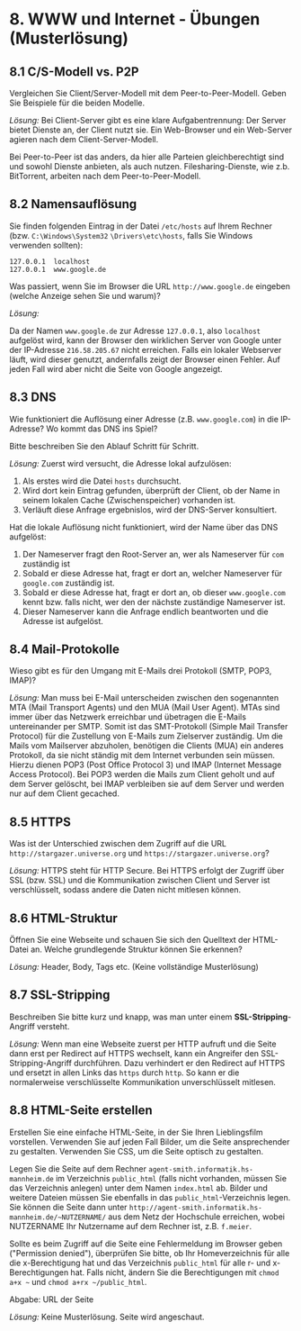 # 8. WWW und Internet - Übungen (Musterlösung)

## 8.1 C/S-Modell vs. P2P
Vergleichen Sie Client/Server-Modell mit dem Peer-to-Peer-Modell. Geben Sie Beispiele für die beiden Modelle.

*Lösung:*
Bei Client-Server gibt es eine klare Aufgabentrennung: Der Server bietet Dienste an, der Client nutzt sie. Ein Web-Browser und ein Web-Server agieren nach dem Client-Server-Modell.

Bei Peer-to-Peer ist das anders, da hier alle Parteien gleichberechtigt sind und sowohl Dienste anbieten, als auch nutzen. Filesharing-Dienste, wie z.b. BitTorrent, arbeiten nach dem Peer-to-Peer-Modell.

## 8.2 Namensauflösung
Sie finden folgenden Eintrag in der Datei `/etc/hosts` auf Ihrem Rechner (bzw. `C:\Windows\System32` `\Drivers\etc\hosts`, falls Sie Windows verwenden sollten):

```console
127.0.0.1  localhost
127.0.0.1  www.google.de
```

Was passiert, wenn Sie im Browser die URL `http://www.google.de` eingeben (welche Anzeige sehen Sie und warum)?

*Lösung:*

Da der Namen `www.google.de` zur Adresse `127.0.0.1`, also `localhost` aufgelöst wird, kann der Browser den wirklichen Server von Google unter der IP-Adresse `216.58.205.67` nicht erreichen. Falls ein lokaler Webserver läuft, wird dieser genutzt, andernfalls zeigt der Browser einen Fehler. Auf jeden Fall wird aber nicht die Seite von Google angezeigt.

## 8.3 DNS
Wie funktioniert die Auflösung einer Adresse (z.B. `www.google.com`) in die IP-Adresse? Wo kommt das DNS ins Spiel?

Bitte beschreiben Sie den Ablauf Schritt für Schritt.

*Lösung:*
Zuerst wird versucht, die Adresse lokal aufzulösen:

  1. Als erstes wird die Datei `hosts` durchsucht.
  1. Wird dort kein Eintrag gefunden, überprüft der Client, ob der Name in seinem lokalen Cache (Zwischenspeicher) vorhanden ist.
  3. Verläuft diese Anfrage ergebnislos, wird der DNS-Server konsultiert.

Hat die lokale Auflösung nicht funktioniert, wird der Name über das DNS aufgelöst:

  1. Der Nameserver fragt den Root-Server an, wer als Nameserver für `com` zuständig ist
  2. Sobald er diese Adresse hat, fragt er dort an, welcher Nameserver für  `google.com` zuständig ist.
  3. Sobald er diese Adresse hat, fragt er dort an, ob dieser `www.google.com` kennt bzw. falls nicht, wer den der nächste zuständige Nameserver ist.
  4. Dieser Nameserver kann die Anfrage endlich beantworten und die Adresse ist aufgelöst.

## 8.4 Mail-Protokolle
Wieso gibt es für den Umgang mit E-Mails drei Protokoll (SMTP, POP3, IMAP)?

*Lösung:*
Man muss bei E-Mail unterscheiden zwischen den sogenannten MTA (Mail Transport Agents) und den MUA (Mail User Agent). MTAs sind immer über das Netzwerk erreichbar und übetragen die E-Mails untereinander per SMTP. Somit ist das SMT-Protokoll (Simple Mail Transfer Protocol) für die Zustellung von E-Mails zum Zielserver zuständig. Um die Mails vom Mailserver abzuholen, benötigen die Clients (MUA) ein anderes Protokoll, da sie nicht ständig mit dem Internet verbunden sein müssen. Hierzu dienen POP3 (Post Office Protocol 3) und IMAP (Internet Message Access Protocol). Bei POP3 werden die Mails zum Client geholt und auf dem Server gelöscht, bei IMAP verbleiben sie auf dem Server und werden nur auf dem Client gecached.

## 8.5 HTTPS
Was ist der Unterschied zwischen dem Zugriff auf die URL `http://stargazer.universe.org` und `https://stargazer.universe.org`?

*Lösung:*
HTTPS steht für HTTP Secure. Bei HTTPS erfolgt der Zugriff über SSL (bzw. SSL) und die Kommunikation zwischen Client und Server ist verschlüsselt, sodass andere die Daten nicht mitlesen können.

## 8.6 HTML-Struktur
Öffnen Sie eine Webseite und schauen Sie sich den Quelltext der HTML-Datei an. Welche grundlegende Struktur können Sie erkennen?

*Lösung:*
Header, Body, Tags etc. (Keine vollständige Musterlösung)

## 8.7 SSL-Stripping
Beschreiben Sie bitte kurz und knapp, was man unter einem __SSL-Stripping__-Angriff versteht.

*Lösung:*
Wenn man eine Webseite zuerst per HTTP aufruft und die Seite dann erst per Redirect auf HTTPS wechselt, kann ein Angreifer den SSL-Stripping-Angriff durchführen. Dazu verhindert er den Redirect auf HTTPS und ersetzt in allen Links das `https` durch `http`. So kann er die normalerweise verschlüsselte Kommunikation unverschlüsselt mitlesen.

## 8.8 HTML-Seite erstellen
Erstellen Sie eine einfache HTML-Seite, in der Sie Ihren Lieblingsfilm vorstellen. Verwenden Sie auf jeden Fall Bilder, um die Seite ansprechender zu gestalten. Verwenden Sie CSS, um die Seite optisch zu gestalten.

Legen Sie die Seite auf dem Rechner `agent-smith.informatik.hs-mannheim.de` im Verzeichnis `public_html` (falls nicht vorhanden, müssen Sie das Verzeichnis anlegen) unter dem Namen `index.html` ab. Bilder und weitere Dateien müssen Sie ebenfalls in das `public_html`-Verzeichnis legen. Sie können die Seite dann unter `http://agent-smith.informatik.hs-mannheim.de/~NUTZERNAME/` aus dem Netz der Hochschule erreichen, wobei NUTZERNAME Ihr Nutzername auf dem Rechner ist, z.B. `f.meier`.

Sollte es beim Zugriff auf die Seite eine Fehlermeldung im Browser geben ("Permission denied"), überprüfen Sie bitte, ob Ihr Homeverzeichnis für alle die x-Berechtigung hat und das Verzeichnis `public_html` für alle r- und x-Berechtigungen hat. Falls nicht, ändern Sie die Berechtigungen mit `chmod a+x ~` und `chmod a+rx ~/public_html`.

Abgabe: URL der Seite

*Lösung:*
Keine Musterlösung. Seite wird angeschaut.

